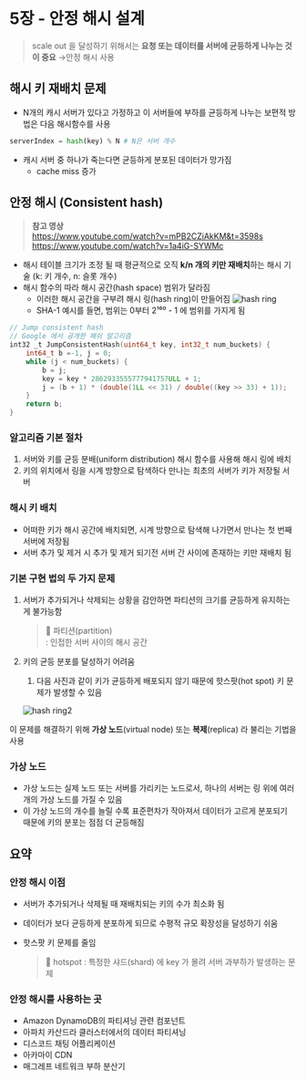 # 5장 - 안정 해시 설계

> scale out 을 달성하기 위해서는 **요청 또는 데이터를 서버에 균등하게 나누는 것이 중요** →안정 해시 사용

## 해시 키 재배치 문제

- N개의 캐시 서버가 있다고 가정하고 이 서버들에 부하를 균등하게 나누는 보편적 방법은 다음 해시함수를 사용

```python
serverIndex = hash(key) % N # N은 서버 개수
```

- 캐시 서버 중 하나가 죽는다면 균등하게 분포된 데이터가 망가짐
    - cache miss 증가

## 안정 해시  (Consistent hash)

> **참고 영상**    
> https://www.youtube.com/watch?v=mPB2CZiAkKM&t=3598s    
> https://www.youtube.com/watch?v=1a4iG-SYWMc

- 해시 테이블 크기가 조정 될 때 평균적으로 오직 **k/n 개의 키만 재배치**하는 해시 기술 (k: 키 개수, n: 슬롯 개수)
- 해시 함수의 따라 해시 공간(hash space) 범위가 달라짐
    - 이러한 해시 공간을 구부려 해시 링(hash ring)이 만들어짐
  ![hash ring](https://miro.medium.com/v2/resize:fit:1060/0*eUVMkanQ4rsAOB43)
    - SHA-1 예시를 들면, 범위는 0부터 2¹⁶⁰ - 1 에 범위를 가지게 됨

```cpp
// Jump consistent hash
// Google 에서 공개한 해쉬 알고리즘
int32 _t JumpConsistentHash(uint64_t key, int32_t num_buckets) { 
	int64_t b =­-1, j = 0; 
	while (j < num_buckets) { 
		b = j; 
		key = key * 2862933555777941757ULL + 1; 
		j = (b + 1) * (double(1LL << 31) / double((key >> 33) + 1)); 
	} 
	return b; 
}
```

### 알고리즘 기본 절차

1. 서버와 키를 균등 분배(uniform distribution) 해시 함수를 사용해 해시 링에 배치
2. 키의 위치에서 링을 시계 방향으로 탐색하다 만나는 최초의 서버가 키가 저장될 서버

### 해시 키 배치

- 어떠한 키가 해시 공간에 배치되면, 시계 방향으로 탐색해 나가면서 만나는 첫 번째 서버에 저장됨
- 서버 추가 및 제거 시  추가 및 제거 되기전 서버 간 사이에 존재하는 키만 재배치 됨

### 기본 구현 법의 두 가지 문제

1. 서버가 추가되거나 삭제되는 상황을 감안하면 파티션의 크기를 균등하게 유지하는게 불가능함

   > 🤔 파티션(partition)   
    : 인접한 서버 사이의 해시 공간
    
2. 키의 균등 분포를 달성하기 어려움
    1. 다음 사진과 같이 키가 균등하게 배포되지 않기 때문에 핫스팟(hot spot) 키 문제가 발생할 수 있음

   ![hash ring2](https://www.baeldung.com/wp-content/uploads/sites/4/2023/05/hash-ring-01.png)


이 문제를 해결하기 위해 **가상 노드**(virtual node) 또는 **복제**(replica) 라 불리는 기법을 사용

### 가상 노드

- 가상 노드는 실제 노드 또는 서버를 가리키는 노드로서, 하나의 서버는 링 위에 여러 개의 가상 노드를 가질 수 있음
- 이 가상 노드의 개수를 늘릴 수록 표준편차가 작아져서 데이터가 고르게 분포되기 때문에 키의 분포는 점점 더 균등해짐

## 요약

### 안정 해시 이점

- 서버가 추가되거나 삭제될 때 재배치되는 키의 수가 최소화 됨
- 데이터가 보다 균등하게 분포하게 되므로 수평적 규모 확장성을 달성하기 쉬움
- 핫스팟 키 문제를 줄임

  >  🤔 hotspot 
    : 특정한 샤드(shard) 에 key 가 몰려 서버 과부하가 발생하는 문제

### 안정 해시를 사용하는 곳

- Amazon DynamoDB의 파티셔닝 관련 컴포넌트
- 아파치 카산드라 클러스터에서의 데이터 파티셔닝
- 디스코드 채팅 어플리케이션
- 아카마이 CDN
- 매그레프 네트워크 부하 분산기